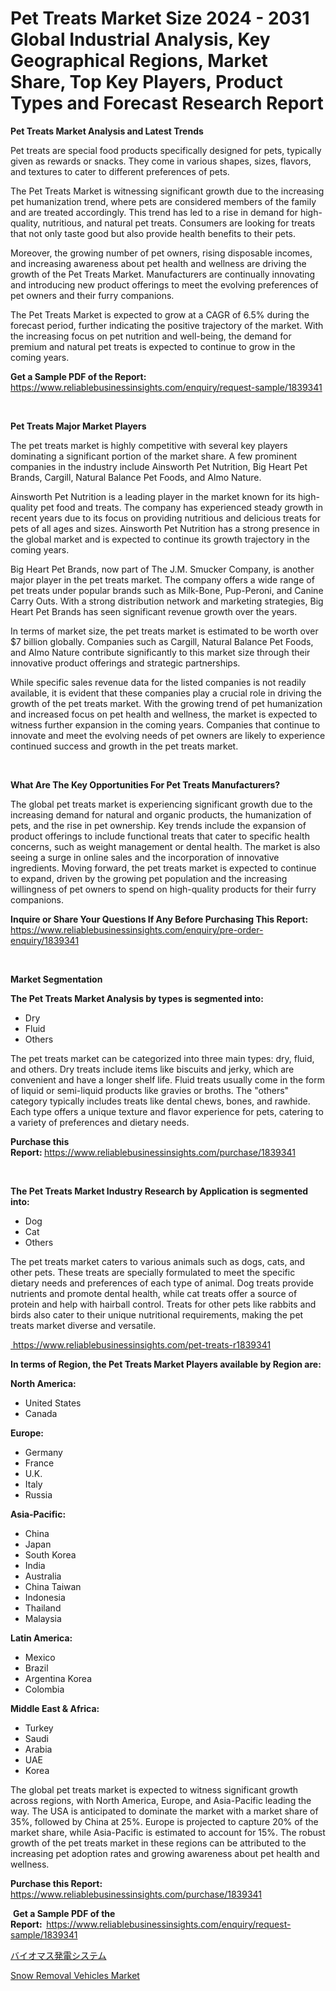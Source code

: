 <p><h1>Pet Treats Market Size 2024 - 2031 Global Industrial Analysis, Key Geographical Regions, Market Share, Top Key Players, Product Types and Forecast Research Report</h1></p><p><strong>Pet Treats Market Analysis and Latest Trends</strong></p>
<p><p>Pet treats are special food products specifically designed for pets, typically given as rewards or snacks. They come in various shapes, sizes, flavors, and textures to cater to different preferences of pets.</p><p>The Pet Treats Market is witnessing significant growth due to the increasing pet humanization trend, where pets are considered members of the family and are treated accordingly. This trend has led to a rise in demand for high-quality, nutritious, and natural pet treats. Consumers are looking for treats that not only taste good but also provide health benefits to their pets.</p><p>Moreover, the growing number of pet owners, rising disposable incomes, and increasing awareness about pet health and wellness are driving the growth of the Pet Treats Market. Manufacturers are continually innovating and introducing new product offerings to meet the evolving preferences of pet owners and their furry companions.</p><p>The Pet Treats Market is expected to grow at a CAGR of 6.5% during the forecast period, further indicating the positive trajectory of the market. With the increasing focus on pet nutrition and well-being, the demand for premium and natural pet treats is expected to continue to grow in the coming years.</p></p>
<p><strong>Get a Sample PDF of the Report:&nbsp;</strong> <a href="https://www.reliablebusinessinsights.com/enquiry/request-sample/1839341">https://www.reliablebusinessinsights.com/enquiry/request-sample/1839341</a></p>
<p>&nbsp;</p>
<p><strong>Pet Treats Major Market Players</strong></p>
<p><p>The pet treats market is highly competitive with several key players dominating a significant portion of the market share. A few prominent companies in the industry include Ainsworth Pet Nutrition, Big Heart Pet Brands, Cargill, Natural Balance Pet Foods, and Almo Nature.</p><p>Ainsworth Pet Nutrition is a leading player in the market known for its high-quality pet food and treats. The company has experienced steady growth in recent years due to its focus on providing nutritious and delicious treats for pets of all ages and sizes. Ainsworth Pet Nutrition has a strong presence in the global market and is expected to continue its growth trajectory in the coming years.</p><p>Big Heart Pet Brands, now part of The J.M. Smucker Company, is another major player in the pet treats market. The company offers a wide range of pet treats under popular brands such as Milk-Bone, Pup-Peroni, and Canine Carry Outs. With a strong distribution network and marketing strategies, Big Heart Pet Brands has seen significant revenue growth over the years.</p><p>In terms of market size, the pet treats market is estimated to be worth over $7 billion globally. Companies such as Cargill, Natural Balance Pet Foods, and Almo Nature contribute significantly to this market size through their innovative product offerings and strategic partnerships.</p><p>While specific sales revenue data for the listed companies is not readily available, it is evident that these companies play a crucial role in driving the growth of the pet treats market. With the growing trend of pet humanization and increased focus on pet health and wellness, the market is expected to witness further expansion in the coming years. Companies that continue to innovate and meet the evolving needs of pet owners are likely to experience continued success and growth in the pet treats market.</p></p>
<p>&nbsp;</p>
<p><strong>What Are The Key Opportunities For Pet Treats Manufacturers?</strong></p>
<p><p>The global pet treats market is experiencing significant growth due to the increasing demand for natural and organic products, the humanization of pets, and the rise in pet ownership. Key trends include the expansion of product offerings to include functional treats that cater to specific health concerns, such as weight management or dental health. The market is also seeing a surge in online sales and the incorporation of innovative ingredients. Moving forward, the pet treats market is expected to continue to expand, driven by the growing pet population and the increasing willingness of pet owners to spend on high-quality products for their furry companions.</p></p>
<p><strong>Inquire or Share Your Questions If Any Before Purchasing This Report:</strong> <a href="https://www.reliablebusinessinsights.com/enquiry/pre-order-enquiry/1839341">https://www.reliablebusinessinsights.com/enquiry/pre-order-enquiry/1839341</a></p>
<p>&nbsp;</p>
<p><strong>Market Segmentation</strong></p>
<p><strong>The Pet Treats Market Analysis by types is segmented into:</strong></p>
<p><ul><li>Dry</li><li>Fluid</li><li>Others</li></ul></p>
<p><p>The pet treats market can be categorized into three main types: dry, fluid, and others. Dry treats include items like biscuits and jerky, which are convenient and have a longer shelf life. Fluid treats usually come in the form of liquid or semi-liquid products like gravies or broths. The "others" category typically includes treats like dental chews, bones, and rawhide. Each type offers a unique texture and flavor experience for pets, catering to a variety of preferences and dietary needs.</p></p>
<p><strong>Purchase this Report:&nbsp;</strong><a href="https://www.reliablebusinessinsights.com/purchase/1839341">https://www.reliablebusinessinsights.com/purchase/1839341</a></p>
<p>&nbsp;</p>
<p><strong>The Pet Treats Market Industry Research by Application is segmented into:</strong></p>
<p><ul><li>Dog</li><li>Cat</li><li>Others</li></ul></p>
<p><p>The pet treats market caters to various animals such as dogs, cats, and other pets. These treats are specially formulated to meet the specific dietary needs and preferences of each type of animal. Dog treats provide nutrients and promote dental health, while cat treats offer a source of protein and help with hairball control. Treats for other pets like rabbits and birds also cater to their unique nutritional requirements, making the pet treats market diverse and versatile.</p></p>
<p><a href="https://www.reliablebusinessinsights.com/pet-treats-r1839341">&nbsp;https://www.reliablebusinessinsights.com/pet-treats-r1839341</a></p>
<p><strong>In terms of Region, the Pet Treats Market Players available by Region are:</strong></p>
<p>
    <p> <strong> North America: </strong>
        <ul>
            <li>United States</li>
            <li>Canada</li>
        </ul>
        </p> 
    <p> <strong> Europe: </strong>
        <ul>
            <li>Germany</li>
            <li>France</li>
            <li>U.K.</li>
            <li>Italy</li>
            <li>Russia</li>
        </ul>
        </p> 
    <p> <strong> Asia-Pacific: </strong>
        <ul>
            <li>China</li>
            <li>Japan</li>
            <li>South Korea</li>
            <li>India</li>
            <li>Australia</li>
            <li>China Taiwan</li>
            <li>Indonesia</li>
            <li>Thailand</li>
            <li>Malaysia</li>
        </ul>
        </p> 
    <p> <strong> Latin America: </strong>
        <ul>
            <li>Mexico</li>
            <li>Brazil</li>
            <li>Argentina Korea</li>
            <li>Colombia</li>
        </ul>
        </p> 
    <p> <strong> Middle East & Africa: </strong>
        <ul>
            <li>Turkey</li>
            <li>Saudi</li>
            <li>Arabia</li>
            <li>UAE</li>
            <li>Korea</li>
        </ul>
    </p>
    </p>
<p><p>The global pet treats market is expected to witness significant growth across regions, with North America, Europe, and Asia-Pacific leading the way. The USA is anticipated to dominate the market with a market share of 35%, followed by China at 25%. Europe is projected to capture 20% of the market share, while Asia-Pacific is estimated to account for 15%. The robust growth of the pet treats market in these regions can be attributed to the increasing pet adoption rates and growing awareness about pet health and wellness.</p></p>
<p><strong>Purchase this Report: </strong><a href="https://www.reliablebusinessinsights.com/purchase/1839341">https://www.reliablebusinessinsights.com/purchase/1839341</a></p>
<p>&nbsp;<strong>Get a Sample PDF of the Report:&nbsp;&nbsp;</strong><a href="https://www.reliablebusinessinsights.com/enquiry/request-sample/1839341">https://www.reliablebusinessinsights.com/enquiry/request-sample/1839341</a></p>
<p><strong></strong></p>
<p><p><a href="https://github.com/one-cool-chick/Market-Research-Report-List-2/blob/main/3519168141624.md">バイオマス発電システム</a></p><p><a href="https://issuu.com/reportprime-2/docs/snow-removal-vehicles-market-size-2030.pptx">Snow Removal Vehicles Market</a></p></p>